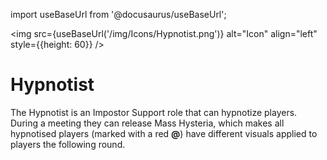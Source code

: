 import useBaseUrl from '@docusaurus/useBaseUrl';

<img src={useBaseUrl('/img/Icons/Hypnotist.png')} alt="Icon" align="left" style={{height: 60}} />
# Hypnotist

The Hypnotist is an Impostor Support role that can hypnotize players. During a meeting they can release Mass Hysteria, which makes all hypnotised players (marked with a red **@**) have different visuals applied to players the following round.

